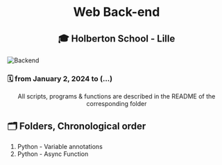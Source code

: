 # <p align = "center">Web Back-end</p>
## <p align = "center">🎓 Holberton School - Lille</p>

![Backend](https://i.imgur.com/70agmCX.jpg)

### 🗓️ from January 2, 2024 to (...)

<p align="center">All scripts, programs & functions are described in the README of the corresponding folder</p>

<h2>🗂️ Folders, Chronological order</h2>
<ol>
<li>Python - Variable annotations</li>
<li>Python - Async Function</li>
</ol>
